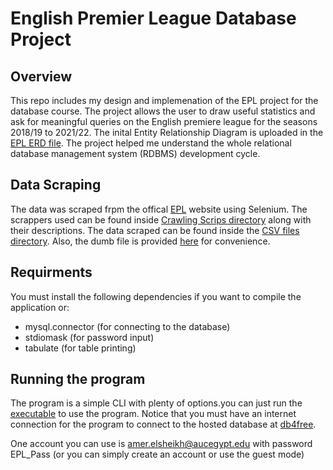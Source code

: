 # English Premier League Database Project
## Overview 
This repo includes my design and implemenation of the EPL project for the database course. The project allows the user to draw useful statistics and ask for meaningful queries on the English premiere league for the seasons 2018/19 to 2021/22. The inital Entity Relationship Diagram is uploaded in the [EPL ERD file](https://github.com/QEDady/Premier-League-Database-Project/blob/master/EPL%20ERD.pdf). The project helped me understand the whole relational database management system (RDBMS) development cycle.

## Data Scraping
The data was scraped frpm the offical [EPL](https://www.premierleague.com/) website using Selenium. The scrappers used can be found inside [Crawling Scrips directory](https://github.com/QEDady/Premier-League-Database-Project/tree/master/Crawling%20scripts) along with their descriptions. The data scraped can be found inside the [CSV files directory](https://github.com/QEDady/Premier-League-Database-Project/tree/master/CSV%20Files). Also, the dumb file is provided [here](https://github.com/QEDady/Premier-League-Database-Project/blob/master/Dumb%20File.sql) for convenience. 

## Requirments
You must install the following dependencies if you want to compile the application or:
- mysql.connector (for connecting to the database)
- stdiomask (for password input)
- tabulate (for table printing)

## Running the program
The program is a simple CLI with plenty of options.you can just run the [executable](https://github.com/QEDady/Premier-League-Database-Project/blob/master/Application/application.exe) to use the program. Notice that you must have an internet connection for the program to connect to the hosted database at [db4free](https://db4free.net/).

One account you can use is amer.elsheikh@aucegypt.edu with password EPL_Pass (or you can simply create an account or use the guest mode)

